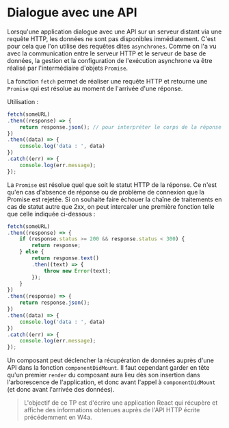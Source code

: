 # Dialogue avec une API

Lorsqu'une application dialogue avec une API sur un serveur distant via une requête HTTP, les données ne sont pas disponibles immédiatement.
C'est pour cela que l'on utilise des requêtes dites `asynchrones`.
Comme on l'a vu avec la communication entre le serveur HTTP et le serveur de base de données, la gestion et la configuration de l'exécution asynchrone va être réalisé par l'intermédiaire d'objets `Promise`.

La fonction `fetch` permet de réaliser une requête HTTP et retourne une `Promise` qui est résolue au moment de l'arrivée d'une réponse.

Utilisation :
```js
fetch(someURL)
.then((response) => {
	return response.json(); // pour interpréter le corps de la réponse au format JSON (retourne une nouvelle Promise)
})
.then((data) => {
	console.log('data : ', data)
})
.catch((err) => {
	console.log(err.message);
});
```

La `Promise` est résolue quel que soit le statut HTTP de la réponse.
Ce n'est qu'en cas d'absence de réponse ou de problème de connexion que la Promise est rejetée.
Si on souhaite faire échouer la chaîne de traitements en cas de statut autre que 2xx, on peut intercaler une première fonction telle que celle indiquée ci-dessous :

```js
fetch(someURL)
.then((response) => {
	if (response.status >= 200 && response.status < 300) {
		return response;
	} else {
		return response.text()
		.then((text) => {
			throw new Error(text);
		});
	}
})
.then((response) => {
	return response.json();
})
.then((data) => {
	console.log('data : ', data)
})
.catch((err) => {
	console.log(err.message);
});
```

Un composant peut déclencher la récupération de données auprès d'une API dans la fonction `componentDidMount`.
Il faut cependant garder en tête qu'un premier `render` du composant aura lieu dès son insertion dans l'arborescence de l'application, et donc avant l'appel à `componentDidMount` (et donc avant l'arrivée des données).

> L'objectif de ce TP est d'écrire une application React qui récupère et affiche des informations obtenues auprès de l'API HTTP écrite précédemment en W4a.
